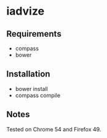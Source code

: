# iadvize

## Requirements
* compass
* bower

## Installation

* bower install
* compass compile


## Notes

Tested on Chrome 54 and Firefox 49.
